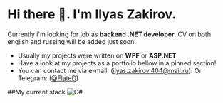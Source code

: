 # Hi there 👋. I'm Ilyas Zakirov.

Currently i'm looking for job as **backend .NET developer**. CV on both english and russing will be added just soon.

- Usually my projects were written on **WPF** or **ASP.NET**
- Have a look at my projects as a portfolio bellow in a pinned section!
- You can contact me via e-mail: (ilyas.zakirov.404@mail.ru). Or Telegram: ([@FlateD](https://t.me/flated))

##My current stack
![C#](https://img.shields.io/badge/c%23-%23239120.svg?style=for-the-badge&logo=c-sharp&logoColor=white)
